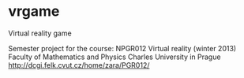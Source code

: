 vrgame
======

Virtual reality game

Semester project for the course:
NPGR012 Virtual reality (winter 2013)
Faculty of Mathematics and Physics
Charles University in Prague
http://dcgi.felk.cvut.cz/home/zara/PGR012/
